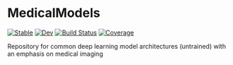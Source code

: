 # MedicalModels

[![Stable](https://img.shields.io/badge/docs-stable-blue.svg)](https://Dale-Black.github.io/MedicalModels.jl/stable)
[![Dev](https://img.shields.io/badge/docs-dev-blue.svg)](https://Dale-Black.github.io/MedicalModels.jl/dev)
[![Build Status](https://travis-ci.com/Dale-Black/MedicalModels.jl.svg?branch=master)](https://travis-ci.com/Dale-Black/MedicalModels.jl)
[![Coverage](https://codecov.io/gh/Dale-Black/MedicalModels.jl/branch/master/graph/badge.svg)](https://codecov.io/gh/Dale-Black/MedicalModels.jl)

Repository for common deep learning model architectures (untrained) with an emphasis on medical imaging